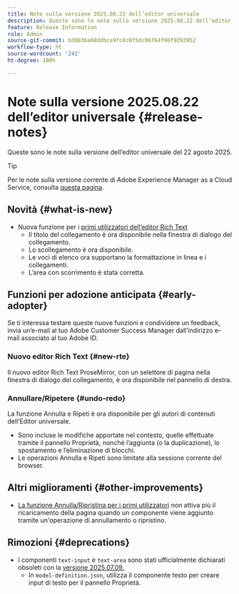 ```yaml
---
title: Note sulla versione 2025.08.22 dell’editor universale
description: Queste sono le note sulla versione 2025.08.22 dell’editor universale.
feature: Release Information
role: Admin
source-git-commit: bd0836a68ddbce9fc8c0f5dc06f64f96f9293952
workflow-type: ht
source-wordcount: '241'
ht-degree: 100%

---
```



# Note sulla versione 2025.08.22 dell’editor universale {#release-notes}

Queste sono le note sulla versione dell’editor universale del 22 agosto 2025.

>[!TIP]
>
>Per le note sulla versione corrente di Adobe Experience Manager as a Cloud Service, consulta [questa pagina](/help/release-notes/release-notes-cloud/release-notes-current.md).

## Novità {#what-is-new}

* Nuova funzione per i [ primi utilizzatori dell’editor Rich Text](#new-rte)
   * Il titolo del collegamento è ora disponibile nella finestra di dialogo del collegamento.
   * Lo scollegamento è ora disponibile.
   * Le voci di elenco ora supportano la formattazione in linea e i collegamenti.
   * L’area con scorrimento è stata corretta.

## Funzioni per adozione anticipata {#early-adopter}

Se ti interessa testare queste nuove funzioni e condividere un feedback, invia un’e-mail al tuo Adobe Customer Success Manager dall’indirizzo e-mail associato al tuo Adobe ID.

### Nuovo editor Rich Text {#new-rte}

Il nuovo editor Rich Text ProseMirror, con un selettore di pagina nella finestra di dialogo del collegamento, è ora disponibile nel pannello di destra.

### Annullare/Ripetere {#undo-redo}

La funzione Annulla e Ripeti è ora disponibile per gli autori di contenuti dell’Editor universale.

* Sono incluse le modifiche apportate nel contesto, quelle effettuate tramite il pannello Proprietà, nonché l’aggiunta (o la duplicazione), lo spostamento e l’eliminazione di blocchi.
* Le operazioni Annulla e Ripeti sono limitate alla sessione corrente del browser.

## Altri miglioramenti {#other-improvements}

* [La funzione Annulla/Ripristina per i primi utilizzatori](#undo-redo) non attiva più il ricaricamento della pagina quando un componente viene aggiunto tramite un&#39;operazione di annullamento o ripristino.

## Rimozioni {#deprecations}

* I componenti `text-input` e `text-area` sono stati ufficialmente dichiarati obsoleti con la [versione 2025.07.09.](/help/release-notes/universal-editor/2025/2025-07-09.md)
   * In `model-definition.json`, utilizza il componente testo per creare input di testo per il pannello Proprietà.
